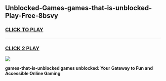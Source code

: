 
## Unblocked-Games-games-that-is-unblocked-Play-Free-8bsvy
<h3>
<a href="https://premium76.site?title=games-that-is-unblocked&ref=24M">CLICK TO PLAY</a></h3>
<hr>

<h3>
<a href="https://premium76.site?title=games-that-is-unblocked&ref=24M">CLICK 2 PLAY</a>
  
</h3>

<a href="https://premium76.site?title=games-that-is-unblocked&ref=24M"><img src="https://clearcache.store/games.png"></a>


**games-that-is-unblocked games unblocked: Your Gateway to Fun and Accessible Online Gaming**
